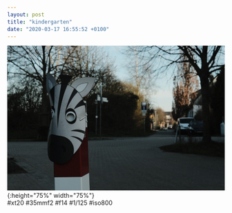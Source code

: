 ```yaml
---
layout: post
title: "kindergarten"
date: "2020-03-17 16:55:52 +0100"
---
```



![covid_002](/photos/covid_002.jpg){:height="75%" width="75%"} <br>
#xt20 #35mmf2 #f14 #1/125 #iso800
